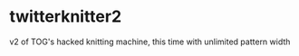 twitterknitter2
===============

v2 of TOG's hacked knitting machine, this time with unlimited pattern width
